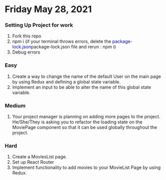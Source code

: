 # Friday May 28, 2021

### Setting Up Project for work
1. Fork this repo
2. npm i (if your terminal throws errors, delete the <span style="color:blue">package-lock.json</span>package-lock.json file and rerun : npm i)
3. Debug errors

### Easy
1. Create a way to change the name of the default User on the main page by using Redux and defining a global state variable.
2. Implement an input to be able to alter the name of this global state variable.

### Medium
1. Your project manager is planning on adding more pages to the project. He/She/They is asking you to refactor 
   the loading state on the MoviePage component so that it can be used globally throughout the project.
   
### Hard
1. Create a MoviesList page.
2. Set up React Router
3. Implement functionality to add movies to your MovieList Page by using Redux.
